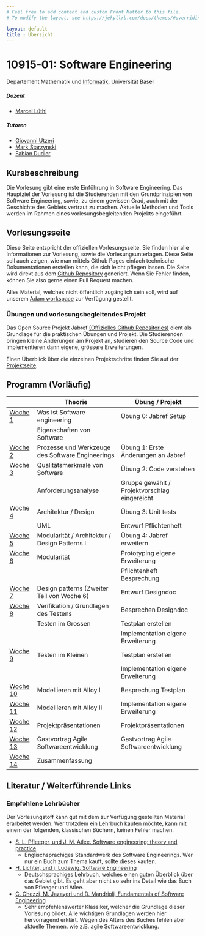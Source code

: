 ```yaml
---
# Feel free to add content and custom Front Matter to this file.
# To modify the layout, see https://jekyllrb.com/docs/themes/#overriding-theme-defaults

layout: default
title : Übersicht
---
```


# 10915-01: Software Engineering

Departement Mathematik und [Informatik](http://informatik.unibas.ch/), Universität Basel


##### Dozent
* [Marcel Lüthi](mailto:marcel.luethi@unibas.ch)

##### Tutoren

* [Giovanni Utzeri](mailto:giovanni.utzeri@unibas.ch)
* [Mark Starzynski](mailto:mark.starzynski@unibas.ch)
* [Fabian Dudler](mailto:fabian.dudler@unibas.ch)


## Kursbeschreibung

Die Vorlesung gibt eine erste Einführung in Software Engineering.
Das Hauptziel der Vorlesung ist die Studierenden mit den Grundprinzipien von Software Engineering, sowie, zu einem gewissen Grad, auch mit der Geschichte des Gebiets vertraut zu machen.
Aktuelle Methoden und Tools werden im Rahmen eines vorlesungsbegleitenden Projekts eingeführt.

## Vorlesungsseite

Diese Seite entspricht der offiziellen Vorlesungsseite. Sie finden hier alle Informationen zur Vorlesung, sowie die Vorlesungsunterlagen.
Diese Seite soll auch zeigen, wie man mittels Github Pages einfach technische Dokumentationen erstellen kann, die sich leicht pflegen lassen. Die Seite wird direkt aus dem [Github Repository](https://github.com/unibas-marcelluethi/software-engineering) generiert. Wenn Sie Fehler finden, können Sie also gerne einen Pull Request machen. 

Alles Material, welches nicht öffentlich zugänglich sein soll, wird auf unserem [Adam workspace](https://adam.unibas.ch/ilias.php?baseClass=ilrepositorygui&ref_id=1738211) zur Verfügung gestellt.



### Übungen und vorlesungsbegleitendes Projekt

Das Open Source Projekt Jabref [(Offizielles Github Repositories)](https://github.com/jabref/jabref) dient als Grundlage für die praktischen
Übungen und Projekt. Die Studierenden bringen kleine Änderungen am Projekt an, studieren den Source Code und implementieren dann eigene, grössere Erweiterungen.

Einen Überblick über die einzelnen Projektschritte finden Sie auf der [Projektseite](project/project-summary.html).

## Programm (Vorläufig)

|  | Theorie | Übung / Projekt 
|------| ----- | --------- |
|[Woche 1](./week1) | Was ist Software engineering  | Übung 0: Jabref Setup | 
|    | Eigenschaften von Software | | 
|[Woche 2](./week2) | Prozesse und Werkzeuge des Software Engineerings| Übung 1: Erste Änderungen an Jabref |
|[Woche 3](./week3) | Qualitätsmerkmale von Software  | Übung 2: Code verstehen | 
|    | Anforderungsanalyse | Gruppe gewählt / Projektvorschlag eingereicht | 
|[Woche 4](./week4) | Architektur / Design | Übung 3: Unit tests | 
|    | UML | Entwurf Pflichtenheft | 
|[Woche 5](./week5) | Modularität / Architektur / Design Patterns I | Übung 4: Jabref erweitern  | 
|[Woche 6](./week6)   | Modularität    | Prototyping eigene Erweiterung | 
|         |    |   Pflichtenheft Besprechung |
|[Woche 7](./week6) | Design patterns (Zweiter Teil von Woche 6) | Entwurf Designdoc |
|[Woche 8](./week7) | Verifikation / Grundlagen des Testens| Besprechen Designdoc  |
|                               |       Testen im Grossen            | Testplan erstellen  | 
|                               |                   | Implementation eigene Erweiterung  | 
|[Woche 9](./week8) | Testen im Kleinen | Testplan erstellen|
|                               |                   |  Implementation eigene Erweiterung | 
| [Woche 10](./underconstruction) |  Modellieren mit Alloy I  | Besprechung Testplan |
| [Woche 11](./underconstruction)    |Modellieren mit Alloy II  | Implementation eigene Erweiterung|
| [Woche 12](./underconstruction)|    Projektpräsentationen | Projektpräsentationen   |
| [Woche 13](./underconstruction) | Gastvortrag Agile Softwareentwicklung |Gastvortrag Agile Softwareentwicklung|
| [Woche 14](./underconstruction) | Zusammenfassung |  |


## Literatur / Weiterführende Links

### Empfohlene Lehrbücher

Der Vorlesungstoff kann gut mit dem zur Verfügung gestellten Material erarbeitet werden.
Wer trotzdem ein Lehrbuch kaufen möchte, kann mit einem der folgenden, klassischen Büchern, keinen Fehler machen. 

* [S. L. Pfleeger, und J. M. Atlee. Software engineering: theory and practice](https://www.pearson.com/us/higher-education/program/Pfleeger-Pfleeger-Software-Engineering-4-4th-Edition/PGM58925.html)
    * Englischsprachiges Standardwerk des Software Engineerings. Wer nur ein Buch zum Thema kauft, sollte dieses kaufen. 
* [H. Lichter, und j. Ludewig, Software Engineering](https://www.swc.rwth-aachen.de/se_buch/zweiteAuflage/)
    * Deutschsprachiges Lehrbuch, welches einen guten Überblick über das Gebiet gibt. Es geht aber nicht so sehr ins Detail wie das Buch von Pfleeger und Atlee.
* [C. Ghezzi, M. Jazayeri und D. Mandrioli, Fundamentals of Software Engineering](https://www.pearson.com/us/higher-education/program/Ghezzi-Fundamentals-of-Software-Engineering-2nd-Edition/PGM13112.html)
    * Sehr empfehlenswerter Klassiker, welcher die Grundlage dieser Vorlesung bildet. Alle wichtigen Grundlagen werden hier hervorragend erklärt. Wegen des Alters des Buches fehlen aber aktuelle Themen. wie z.B. agile Softwareentwicklung.